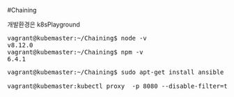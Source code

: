 #Chaining


개발환경은 k8sPlayground 

<pre>
vagrant@kubemaster:~/Chaining$ node -v
v8.12.0
vagrant@kubemaster:~/Chaining$ npm -v
6.4.1
</pre>

<pre>
vagrant@kubemaster:~/Chaining$ sudo apt-get install ansible -y

vagrant@kubemaster:kubectl proxy  -p 8080 --disable-filter=true
</pre>
